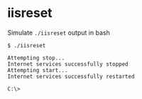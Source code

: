 # iisreset

Simulate `./iisreset` output in bash

```
$ ./iisreset

Attempting stop...
Internet services successfully stopped
Attempting start...
Internet services successfully restarted

C:\>
```
